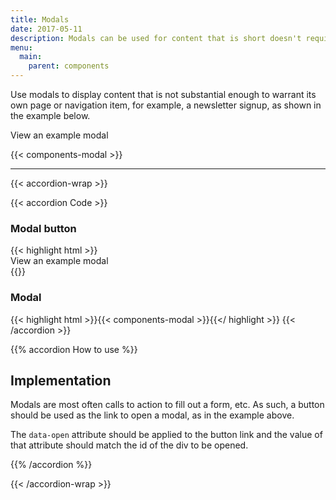 ```yaml
---
title: Modals
date: 2017-05-11
description: Modals can be used for content that is short doesn't require an entire page, like an email subscribe form.
menu:
  main:
    parent: components
---
```


Use modals to display content that is not substantial enough to warrant its own page or navigation item, for example, a newsletter signup, as shown in the example below.

<div>
  <a data-open="example-modal" class="button full-width">
    <div class="valign">
      <div class="button-label valign-cell">View an example modal</div>
    </div>
  </a>
</div>

{{< components-modal >}}

---

{{< accordion-wrap >}}

{{< accordion Code >}}

<h3>Modal button</h3>
{{< highlight html >}}<div>
  <a data-open="example-modal" class="button full-width">
    <div class="valign">
      <div class="button-label valign-cell">View an example modal</div>
    </div>
  </a>
</div>{{</ highlight >}}

<h3>Modal</h3>

  {{< highlight html >}}{{< components-modal >}}{{</ highlight >}}
{{< /accordion >}}

{{% accordion How to use %}}
## Implementation
Modals are most often calls to action to fill out a form, etc. As such, a button should be used as the link to open a modal, as in the example above.

The `data-open` attribute should be applied to the button link and the value of that attribute should match the id of the div to be opened.

{{% /accordion %}}


{{< /accordion-wrap >}}
